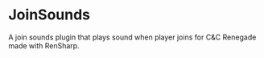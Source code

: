 # JoinSounds
A join sounds plugin that plays sound when player joins for C&amp;C Renegade made with RenSharp.
